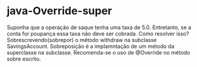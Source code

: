 # java-Override-super

Suponha que a operação de saque tenha uma taxa de 5.0. Entretanto, se a conta for poupança essa taxa não deve ser cobrada.
Como resolver isso?
Sobrescrevendo(sobrepor) o método withdraw na subclasse SavingsAccount.
Sobreposição é a implamntação de um método da superclasse na subclasse.
Recomenda-se o uso de @Override no método sobre escrito.
